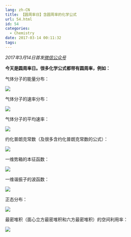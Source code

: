 ```yaml
---
lang: zh-CN
title: 【圆周率日】含圆周率的化学公式
url: 54.html
id: 54
categories:
  - Chemistry
date: 2017-03-14 00:11:32
tags:
---
```


_2017年3月14日首发[微信公众号](https://mp.weixin.qq.com/s?__biz=MzIyMjA1MDA4MQ==&mid=2455134397&idx=1&sn=2b3e689705424ebdb1acf6458d86f871&chksm=ff91a2f3c8e62be55ad5586ebba3de8ab5649fbac894dfef9871c15f248f364943c8ba3aa4cf#rd)_

**今天是圆周率日。很多化学公式都带有圆周率，例如：**
<!--more-->

气体分子的能量分布：

[![](https://api.njzjz.win/1JUZMaCBlaogEd-g8AL-HrPDRzodwdj5i)](https://api.njzjz.win/1JUZMaCBlaogEd-g8AL-HrPDRzodwdj5i)

气体分子的速率分布：

[![](https://api.njzjz.win/1b98q8gZN9YNjQjgY42NITbTSKxmEjnYG)](https://api.njzjz.win/1b98q8gZN9YNjQjgY42NITbTSKxmEjnYG)

气体分子的平均速率：

[![](https://api.njzjz.win/1tZj0kVS7LJLSnRpHexUzDXwkz_MarqFK)](https://api.njzjz.win/1tZj0kVS7LJLSnRpHexUzDXwkz_MarqFK)

约化普朗克常数（及很多含约化普朗克常数的公式）：

[![](https://api.njzjz.win/1DrG3cRbOlTWQNyrzy7tAcAF_8mNgNFXx)](https://api.njzjz.win/1DrG3cRbOlTWQNyrzy7tAcAF_8mNgNFXx)

一维势箱的本征函数：

[![](https://api.njzjz.win/1jgVqdgWhSb0wP5L7J0iWe2s8S3L30RNt)](https://api.njzjz.win/1jgVqdgWhSb0wP5L7J0iWe2s8S3L30RNt)

一维谐振子的波函数：

[![](https://api.njzjz.win/1aSvqgfT16Z9I_ocMei4FRsameMXPaClX)](https://api.njzjz.win/1aSvqgfT16Z9I_ocMei4FRsameMXPaClX)

正态分布：

[![](https://api.njzjz.win/12FWXdBUg3zj5_IhjZXaBt5MYO1ZLOD32)](https://api.njzjz.win/12FWXdBUg3zj5_IhjZXaBt5MYO1ZLOD32)

最密堆积（面心立方最密堆积和六方最密堆积）的空间利用率：

[![](https://api.njzjz.win/1Bqfnb5ZYHpDsTx3RdZn3iJX-i8MTopJE)](https://api.njzjz.win/1Bqfnb5ZYHpDsTx3RdZn3iJX-i8MTopJE)
